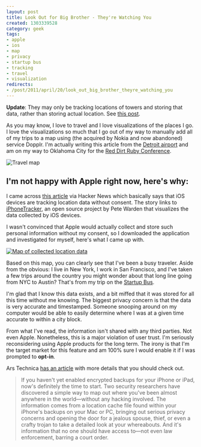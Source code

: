 ```yaml
--- 
layout: post
title: Look Out for Big Brother - They're Watching You
created: 1303339528
category: geek
tags:
- apple
- ios
- map
- privacy
- startup bus
- tracking
- travel
- visualization
redirects:
- /post/2011/april/20/look_out_big_brother_theyre_watching_you
---
```

<p><strong>Update</strong>: They may only be tracking locations of towers and storing that data, rather than storing actual location. See <a href="http://www.willclarke.net/?p=247">this post</a>.</p>

<p>As you may know, I love to travel and I love visualizations of the places I go. I love the visualizations so much that I go out of my way to manually add all of my trips to a map using (the acquired by Nokia and now abandoned) service Dopplr. I'm actually writing this article from the <a href="https://foursquare.com/johndbritton/checkin/4daf42c54df00ee01d361c99?s=l3IyiHiLQGEd5vQbkYBf15n06LQ">Detroit airport</a> and am on my way to Oklahoma City for the <a href="http://reddirtrubyconf.com/">Red Dirt Ruby Conference</a>.</p>

<img src="http://www.dopplr.com/traveller/johndbritton/raumzeitgeist_jpeg" alt="Travel map" />

<h2>I'm not happy with Apple right now, here's why:</h2>

<p>I came across <a href="http://radar.oreilly.com/2011/04/apple-location-tracking.html">this article</a> via Hacker News which basically says that iOS devices are tracking location data without consent. The story links to <a href="http://petewarden.github.com/iPhoneTracker/">iPhoneTracker</a>, an open source project by Pete Warden that visualizes the data collected by iOS devices.</p>

<p>I wasn't convinced that Apple would actually collect and store such personal information without my consent, so I downloaded the application and investigated for myself, here's what I came up with.</p>

<a href="http://www.flickr.com/photos/johndbritton/5639075374"><img src="http://farm6.static.flickr.com/5147/5639075374_be9ff1b539.jpg" alt="Map of collected location data" /></a>

<p>Based on this map, you can clearly see that I've been a busy traveler. Aside from the obvious: I live in New York, I work in San Francisco, and I've taken a few trips around the country you might wonder about that long line going from NYC to Austin? That's from my trip on the <a href="http://www.startupbus.com">Startup Bus</a>.</p>

<p>I'm glad that I know this data exists, and a bit miffed that it was stored for all this time without me knowing. The biggest privacy concern is that the data is very accurate and timestamped. Someone snooping around on my computer would be able to easily determine where I was at a given time accurate to within a city block.</p>

<p>From what I've read, the information isn't shared with any third parties. Not even Apple. Nonetheless, this is a major violation of user trust. I'm seriously reconsidering using Apple products for the long term. The irony is that I'm the target market for this feature and am 100% sure I would enable it if I was prompted to <strong>opt-in</strong>.

<p>Ars Technica <a href="http://arstechnica.com/apple/news/2011/04/how-apple-tracks-your-location-without-your-consent-and-why-it-matters.ars">has an article</a> with more details that you should check out.</p>

<blockquote>
If you haven't yet enabled encrypted backups for your iPhone or iPad, now's definitely the time to start. Two security researchers have discovered a simple way to map out where you've been almost anywhere in the world—without any hacking involved. The information comes from a location cache file found within your iPhone's backups on your Mac or PC, bringing out serious privacy concerns and opening the door for a jealous spouse, thief, or even a crafty trojan to take a detailed look at your whereabouts. And it's information that no one should have access to—not even law enforcement, barring a court order.
</blockquote>

